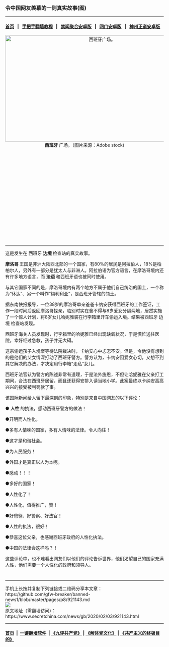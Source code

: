 ### 令中国网友羡慕的一则真实故事(图)
------------------------

#### [首页](https://github.com/gfw-breaker/banned-news1/blob/master/README.md) &nbsp;&nbsp;|&nbsp;&nbsp; [手把手翻墙教程](https://github.com/gfw-breaker/guides/wiki) &nbsp;&nbsp;|&nbsp;&nbsp; [禁闻聚合安卓版](https://github.com/gfw-breaker/bn-android) &nbsp;&nbsp;|&nbsp;&nbsp; [网门安卓版](https://github.com/oGate2/oGate) &nbsp;&nbsp;|&nbsp;&nbsp; [神州正道安卓版](https://github.com/SzzdOgate/update) 



<div class="article_right" style="fone-color:#000">
 <p style="text-align:center">
  <img alt="西班牙广场。" src="https://img3.secretchina.com/pic/2020/1-29/p2614702a408273945-ss.jpg" style="height:337px; width:600px"/>
  <br>
   <strong>
    西班牙
   </strong>
   广场。（图片来源：Adobe stock)
   <span id="hideid" name="hideid" style="color:red;display:none;">
    <span href="https://www.secretchina.com">
    </span>
   </span>
  </br>
 </p>
 <div id="txt-mid1-t21-2017">
  <ins class="adsbygoogle" data-ad-client="ca-pub-1276641434651360" data-ad-slot="2451032099" style="display:inline-block;width:336px;height:280px">
  </ins>
  

---


  </div>
 </div>
 <p>
  这是发生在
  <span href="https://www.secretchina.com/news/gb/tag/西班牙" target="_blank">
   西班牙
  </span>
  <strong>
   边境
  </strong>
  检查站的真实故事。
  <span id="hideid" name="hideid" style="color:red;display:none;">
   <span href="https://www.secretchina.com">
   </span>
  </span>
 </p>
 <p>
  <strong>
   <span href="https://www.secretchina.com/news/gb/tag/摩洛哥" target="_blank">
    摩洛哥
   </span>
  </strong>
  王国是非洲大陆西北部的一个国家，有80%的居民是阿拉伯人，18%是柏柏尔人，另外有一部分是犹太人与非洲人。阿拉伯语为官方语言，在摩洛哥境内还有许多地方语言，而
  <strong>
   法语
  </strong>
  和西班牙语也被同时使用。
 </p>
 <p>
  与其它国家不同的是，摩洛哥境内有两个地方不属于他们自己统治的国土，一个称为“休达”、另一个叫作“梅利利亚”，是西班牙管辖的领土。
 </p>
 <p>
  据东南快报报导，一位38岁的摩洛哥单亲爸爸卡纳安获得西班牙的工作签证，工作一段时间后返回摩洛哥探亲，临别时实在舍不得与8岁爱女分隔两地，居然实施了一个惊人计划，将8岁女儿哈妮雅装在行李箱里开车偷运入境。结果被西班牙
  <span href="https://www.secretchina.com/news/gb/tag/边境" target="_blank">
   边境
  </span>
  检查站发现。
 </p>
 <p>
  西班牙海关人员发现时，行李箱里的哈妮雅已经出现缺氧状况，于是慌忙送往医院，幸好经过急救，孩子并无大碍。
 </p>
 <p>
  这宗偷运孩子入境案等待法院裁决时，卡纳安心中忐忑不安。但是，令他没有想到的是他们的父女情深打动了西班牙警方。警方认为，卡纳安因爱女心切，又想不到其它解决的办法，才决定用行李箱“走私”女儿。
 </p>
 <p>
  西班牙法官认为警方的陈述非常有道理，于是法外施恩，不但让哈妮雅在父亲打工期间，合法在西班牙居留，而且还获得安排入读当地小学。此案最终以卡纳安高高兴兴的接受被判罚款了事。
 </p>
 <p>
  该国际新闻给人留下最深刻的印象，特别是来自中国网友的以下评论：
 </p>
 <p>
  ●
  <strong>
   <span href="https://www.secretchina.com/news/gb/tag/人性" target="_blank">
    人性
   </span>
  </strong>
  的执法，感动西班牙警方的做法！
 </p>
 <p>
  ●开明而人性化。
 </p>
 <p>
  ●多有人情味的国家，多有人情味的法律。令人向往！
 </p>
 <p>
  ●这才是和谐社会。
 </p>
 <center>
  <div style="max-width: 632px;height:180px; display: none; text-align: center; margin: 0 auto; overflow: hidden;overflow-x: hidden;">
   <div id="taboola-midarticle-thumbnails" style="max-width: 632px;height:180px;overflow: hidden;overflow-x: hidden;">
   </div>
  </div>
  <div>
   <ins class="adsbygoogle" data-ad-client="ca-pub-1276641434651360" data-ad-format="fluid" data-ad-layout="in-article" data-ad-slot="5164544770" style="display:block; text-align:center;">
   </ins>
  </div>
 </center>
 <p>
  ●为人民服务！
 </p>
 <p>
  ●外国才是真正以人为本呢。
 </p>
 <p>
  ●感动！！！
 </p>
 <p>
  ●多好的国家！
 </p>
 <p>
  ●人性化了！
 </p>
 <p>
  ●人性化，值得推广，赞！
 </p>
 <p>
  ●好爸爸、好警察、好法官！
 </p>
 <p>
  ●人性的执法，很好！
 </p>
 <p>
  ●恭喜这位父亲，也感谢西班牙政府的人性化执法。
 </p>
 <p>
  ●中国的法律会这样吗？！
 </p>
 <p>
  这些评论中，也不难看出网友们以他们的评论告诉世界，他们渴望自己的国家充满人性，他们需要一个人性化的政府和领导人。
  <center>
   <div>
    <div id="txt-mid2-t22-2017" style="display: block;  max-height: 351px;  overflow: hidden;">
     <div id="SC-21xxx">
     </div>
     <ins class="adsbygoogle" data-ad-client="ca-pub-1276641434651360" data-ad-format="auto" data-ad-slot="4301710469" data-full-width-responsive="true" style="display:block">
     </ins>
    </div>
   </div>
  </center>
  <div style="padding-top:12px;">
  </div>
 </p>
</div>

<hr/>
手机上长按并复制下列链接或二维码分享本文章：<br/>
https://github.com/gfw-breaker/banned-news1/blob/master/pages/p8/921143.md <br/>
<a href='https://github.com/gfw-breaker/banned-news1/blob/master/pages/p8/921143.md'><img src='https://github.com/gfw-breaker/banned-news1/blob/master/pages/p8/921143.md.png'/></a> <br/>
原文地址（需翻墙访问）：https://www.secretchina.com/news/gb/2020/02/03/921143.html


------------------------
#### [首页](https://github.com/gfw-breaker/banned-news1/blob/master/README.md) &nbsp;|&nbsp; [一键翻墙软件](https://github.com/gfw-breaker/nogfw/blob/master/README.md) &nbsp;| [《九评共产党》](https://github.com/gfw-breaker/9ping.md/blob/master/README.md#九评之一评共产党是什么) | [《解体党文化》](https://github.com/gfw-breaker/jtdwh.md/blob/master/README.md) | [《共产主义的终极目的》](https://github.com/gfw-breaker/gczydzjmd.md/blob/master/README.md)


<img src='http://gfw-breaker.win/banned-news/pages/p8/921143.md' width='0px' height='0px'/>